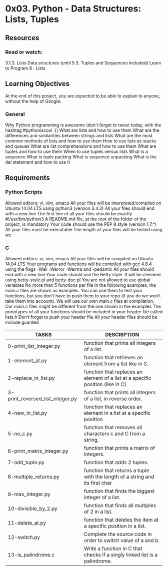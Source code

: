 # 0x03. Python - Data Structures: Lists, Tuples

## Resources

### Read or watch:

3.1.3. Lists
Data structures (until 5.3. Tuples and Sequences included)
Learn to Program 6 : Lists

## Learning Objectives

At the end of this project, you are expected to be able to explain to anyone, without the help of Google:

### General

Why Python programming is awesome (don’t forget to tweet today, with the hashtag #pythoniscool :))
What are lists and how to use them
What are the differences and similarities between strings and lists
What are the most common methods of lists and how to use them
How to use lists as stacks and queues
What are list comprehensions and how to use them
What are tuples and how to use them
When to use tuples versus lists
What is a sequence
What is tuple packing
What is sequence unpacking
What is the del statement and how to use it

## Requirements

### Python Scripts

Allowed editors: vi, vim, emacs
All your files will be interpreted/compiled on Ubuntu 14.04 LTS using python3 (version 3.4.3)
All your files should end with a new line
The first line of all your files should be exactly #!/usr/bin/python3
A README.md file, at the root of the folder of the project, is mandatory
Your code should use the PEP 8 style (version 1.7.*)
All your files must be executable
The length of your files will be tested using wc

### C

Allowed editors: vi, vim, emacs
All your files will be compiled on Ubuntu 14.04 LTS
Your programs and functions will be compiled with gcc 4.8.4 using the flags -Wall -Werror -Wextra and -pedantic
All your files should end with a new line
Your code should use the Betty style. It will be checked using betty-style.pl and betty-doc.pl
You are not allowed to use global variables
No more than 5 functions per file
In the following examples, the main.c files are shown as examples. You can use them to test your functions, but you don’t have to push them to your repo (if you do we won’t take them into account). We will use our own main.c files at compilation. Our main.c files might be different from the one shown in the examples
The prototypes of all your functions should be included in your header file called lists.h
Don’t forget to push your header file
All your header files should be include guarded

| TASKS | DESCRIPTION |
|------------------- | --------------------------|
|0-print_list_integer.py | function that prints all integers of a list.|
|1-element_at.py | function that retrieves an element from a list like in C.|
|2-replace_in_list.py | function that replaces an element of a list at a specific position (like in C)|
|3-print_reversed_list_integer.py| function that prints all integers of a list, in reverse order.|
|4-new_in_list.py | function that replaces an element in a list at a specific position|
|5-no_c.py | function that removes all characters c and C from a string.|
|6-print_matrix_integer.py | function that prints a matrix of integers.|
|7-add_tuple.py | function that adds 2 tuples.|
|8-multiple_returns.py | function that returns a tuple with the length of a string and its first char |
|9-max_integer.py | function that finds the biggest integer of a list.|
|10-divisible_by_2.py | function that finds all multiples of 2 in a list.|
|11-delete_at.py | function that deletes the item at a specific position in a list.|
|12-switch.py  | Complete the source code in order to switch value of a and b.|
|13-is_palindrome.c | Write a function in C that checks if a singly linked list is a palindrome.|